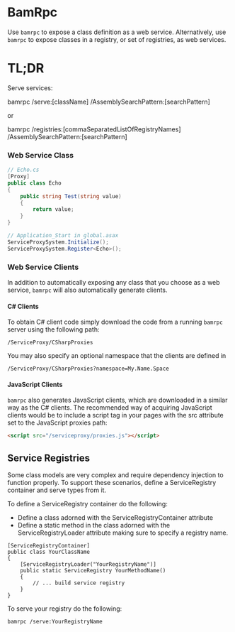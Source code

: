 # BamRpc

Use `bamrpc` to expose a class definition as a web service.  Alternatively, use `bamrpc` to expose classes in a registry, or set of registries, as web services. 

# TL;DR
Serve services:	

bamrpc /serve:[className] /AssemblySearchPattern:[searchPattern]

or

bamrpc /registries:[commaSeparatedListOfRegistryNames] /AssemblySearchPattern:[searchPattern]

### Web Service Class
```C#
// Echo.cs
[Proxy]
public class Echo
{
	public string Test(string value)
	{
		return value;
	}
}

// Application_Start in global.asax
ServiceProxySystem.Initialize();
ServiceProxySystem.Register<Echo>();
```

### Web Service Clients
In addition to automatically exposing any class that you choose as a
web service, `bamrpc` will also automatically generate clients.

#### C# Clients
To obtain C# client code simply download the code from a running `bamrpc` server using the following path:

```
/ServiceProxy/CSharpProxies
```

You may also specify an optional namespace that the clients are defined in

```
/ServiceProxy/CSharpProxies?namespace=My.Name.Space
```

#### JavaScript Clients
`bamrpc` also generates JavaScript clients, which
are downloaded in a similar way as the C# clients.  The recommended way
of acquiring JavaScript clients would be to include a script tag in your pages
with the src attribute set to the JavaScript proxies path:

```html
<script src="/serviceproxy/proxies.js"></script>
```

## Service Registries
Some class models are very complex and require dependency injection to function properly.  To support these scenarios, define a ServiceRegistry container and serve types from it.

To define a ServiceRegistry container do the following:

- Define a class adorned with the ServiceRegistryContainer attribute
- Define a static method in the class adorned with the ServiceRegistryLoader attribute making sure to specify a registry name.

```
[ServiceRegistryContainer]
public class YourClassName
{
    [ServiceRegistryLoader("YourRegistryName")]
    public static ServiceRegistry YourMethodName()
    {
        // ... build service registry
    }
}
```

To serve your registry do the following:

```
bamrpc /serve:YourRegistryName
```